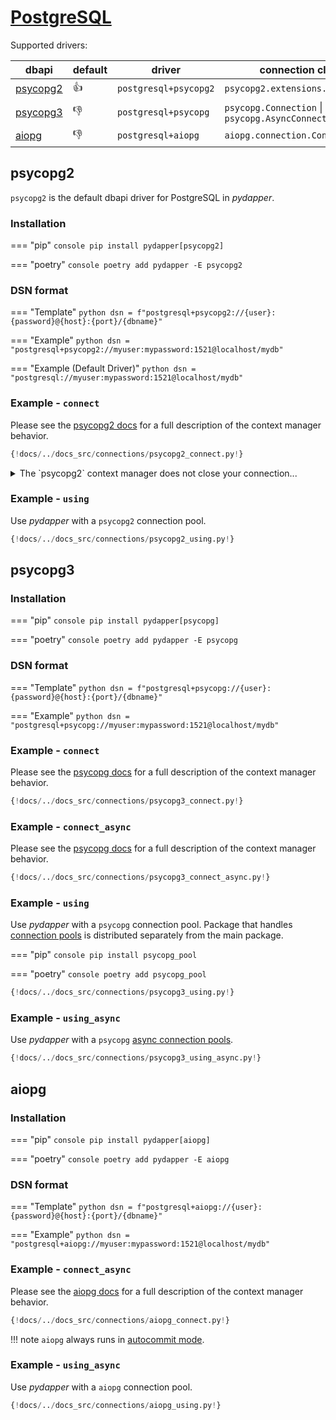 # [PostgreSQL](https://www.postgresql.org)
Supported drivers:

| dbapi                                               | default      | driver                | connection class                                     |
|-----------------------------------------------------|--------------|-----------------------|------------------------------------------------------|
| [psycopg2](https://www.psycopg.org/docs/usage.html) | :thumbsup:   | `postgresql+psycopg2` | `psycopg2.extensions.connection`                     |
| [psycopg3](https://www.psycopg.org/psycopg3/docs/)  | :thumbsdown: | `postgresql+psycopg`  | `psycopg.Connection` \| `psycopg.AsyncConnection`    |
| [aiopg](https://aiopg.readthedocs.io/en/stable/)    | :thumbsdown: | `postgresql+aiopg`    | `aiopg.connection.Connection`                        |

## psycopg2
`psycopg2` is the default dbapi driver for PostgreSQL in *pydapper*.

### Installation
=== "pip"
    ```console
    pip install pydapper[psycopg2]
    ```

=== "poetry"
    ```console
    poetry add pydapper -E psycopg2
    ```

### DSN format
=== "Template"
    ```python
    dsn = f"postgresql+psycopg2://{user}:{password}@{host}:{port}/{dbname}"
    ```

=== "Example"
    ```python
    dsn = "postgresql+psycopg2://myuser:mypassword:1521@localhost/mydb"
    ```

=== "Example (Default Driver)"
    ```python
    dsn = "postgresql://myuser:mypassword:1521@localhost/mydb"
    ```

### Example - `connect`
Please see the [psycopg2 docs](https://www.psycopg.org/docs/usage.html#with-statement) for a full description of the
context manager behavior.  
```python
{!docs/../docs_src/connections/psycopg2_connect.py!}
```

<details>
<summary>The `psycopg2` context manager does not close your connection...</summary>

You must close it explicitly after exiting the context block:
```python
with connect("postgresql://pydapper:pydapper@localhost/pydapper") as commands:
    # do stuff

# connection is still open, lets close it
commands.connection.close()
```

</details>

### Example - `using`
Use *pydapper* with a `psycopg2` connection pool.
```python
{!docs/../docs_src/connections/psycopg2_using.py!}
```

## psycopg3

### Installation
=== "pip"
    ```console
    pip install pydapper[psycopg]
    ```

=== "poetry"
    ```console
    poetry add pydapper -E psycopg
    ```

### DSN format
=== "Template"
    ```python
    dsn = f"postgresql+psycopg://{user}:{password}@{host}:{port}/{dbname}"
    ```

=== "Example"
    ```python
    dsn = "postgresql+psycopg://myuser:mypassword:1521@localhost/mydb"
    ```

### Example - `connect`
Please see the [psycopg docs](https://www.psycopg.org/psycopg3/docs/basic/usage.html#with-connection) for a full description of the
context manager behavior.  
```python
{!docs/../docs_src/connections/psycopg3_connect.py!}
```

### Example - `connect_async`
Please see the [psycopg docs](https://www.psycopg.org/psycopg3/docs/advanced/async.html#async-with) for a full description of the
context manager behavior.
```python
{!docs/../docs_src/connections/psycopg3_connect_async.py!}
```

</details>

### Example - `using`
Use *pydapper* with a `psycopg` connection pool. Package that handles [connection pools](https://www.psycopg.org/psycopg3/docs/advanced/pool.html#connection-pools) is distributed separately from the main package.

=== "pip"
    ```console
    pip install psycopg_pool
    ```

=== "poetry"
    ```console
    poetry add psycopg_pool
    ```

```python
{!docs/../docs_src/connections/psycopg3_using.py!}
```

### Example - `using_async`
Use *pydapper* with a `psycopg` [async connection pools]((https://www.psycopg.org/psycopg3/docs/api/pool.html#the-asyncconnectionpool-class)). 

```python
{!docs/../docs_src/connections/psycopg3_using_async.py!}
```

## aiopg

### Installation
=== "pip"
    ```console
    pip install pydapper[aiopg]
    ```

=== "poetry"
    ```console
    poetry add pydapper -E aiopg
    ```

### DSN format
=== "Template"
    ```python
    dsn = f"postgresql+aiopg://{user}:{password}@{host}:{port}/{dbname}"
    ```

=== "Example"
    ```python
    dsn = "postgresql+aiopg://myuser:mypassword:1521@localhost/mydb"
    ```

### Example - `connect_async`
Please see the [aiopg docs](https://aiopg.readthedocs.io/en/stable/) for a full description of the
context manager behavior.  
```python
{!docs/../docs_src/connections/aiopg_connect.py!}
```

!!! note
    `aiopg` always runs in [autocommit mode](https://aiopg.readthedocs.io/en/stable/core.html#aiopg.Connection.autocommit).


### Example - `using_async`
Use *pydapper* with a `aiopg` connection pool.
```python
{!docs/../docs_src/connections/aiopg_using.py!}
```
